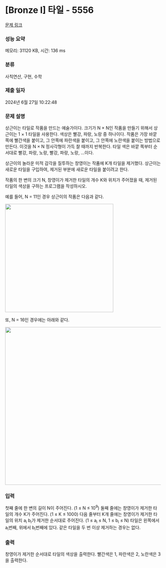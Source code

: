 # [Bronze I] 타일 - 5556 

[문제 링크](https://www.acmicpc.net/problem/5556) 

### 성능 요약

메모리: 31120 KB, 시간: 136 ms

### 분류

사칙연산, 구현, 수학

### 제출 일자

2024년 6월 27일 10:22:48

### 문제 설명

<p>상근이는 타일로 작품을 만드는 예술가이다. 크기가 N × N인 작품을 만들기 위해서 상근이는 1 × 1 타일을 사용한다. 색상은 빨강, 파랑, 노랑 중 하나이다. 작품은 가장 바깥쪽에 빨간색을 붙이고, 그 안쪽에 파란색을 붙이고, 그 안쪽에 노란색을 붙이는 방법으로 만든다. 이것을 N × N 정사각형이 가득 찰 때까지 반복한다. 타일 색은 바깥 쪽부터 순서대로 빨강, 파랑, 노랑, 빨강, 파랑, 노랑, ...이다.</p>

<p>상근이의 놀라운 미적 감각을 질투하는 창영이는 작품에 K개 타일을 제거했다. 상근이는 새로운 타일을 구입하여, 제거된 부분에 새로운 타일을 붙이려고 한다.</p>

<p>작품의 한 변의 크기 N, 창영이가 제거한 타일의 개수 K와 위치가 주어졌을 때, 제거된 타일의 색상을 구하는 프로그램을 작성하시오.</p>

<p>예를 들어, N = 11인 경우 상근이의 작품은 다음과 같다.</p>

<p><img alt="" src="https://www.acmicpc.net/upload/images/artist1.png" style="height:350px; width:350px"></p>

<p>또, N = 16인 경우에는 아래와 같다.</p>

<p><img alt="" src="https://www.acmicpc.net/upload/images/artist2.png" style="height:510px; width:510px"></p>

### 입력 

 <p>첫째 줄에 한 변의 길이 N이 주어진다. (1 ≤ N ≤ 10<sup>9</sup>) 둘째 줄에는 창영이가 제거한 타일의 개수 K가 주어진다. (1 ≤ K ≤ 1000) 다음 줄부터 K개 줄에는 창영이가 제거한 타일의 위치 a<sub>i</sub> b<sub>i</sub>가 제거한 순서대로 주어진다. (1 ≤ a<sub>i</sub> ≤ N, 1 ≤ b<sub>i</sub> ≤ N) 타일은 왼쪽에서 a<sub>i</sub>번째, 위에서 b<sub>i</sub>번째에 있다. 같은 타일을 두 번 이상 제거하는 경우는 없다.</p>

### 출력 

 <p>창영이가 제거한 순서대로 타일의 색상을 출력한다. 빨간색은 1, 파란색은 2, 노란색은 3을 출력한다.</p>

